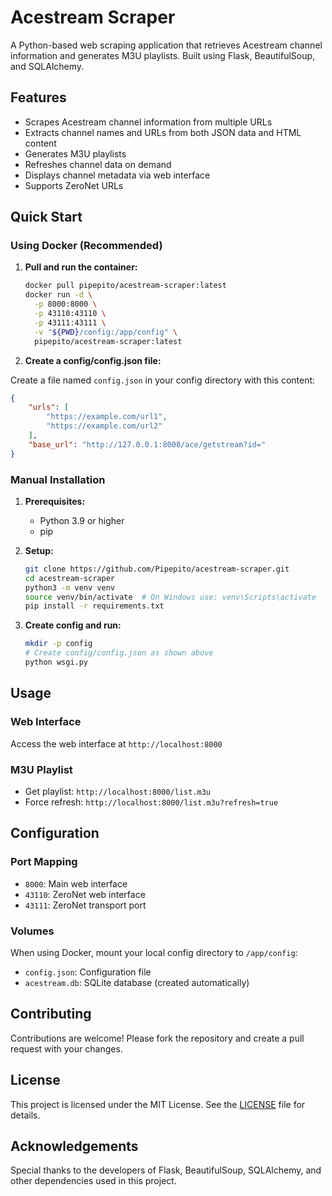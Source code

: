 # Acestream Scraper

A Python-based web scraping application that retrieves Acestream channel information and generates M3U playlists. Built using Flask, BeautifulSoup, and SQLAlchemy.

## Features

- Scrapes Acestream channel information from multiple URLs
- Extracts channel names and URLs from both JSON data and HTML content
- Generates M3U playlists
- Refreshes channel data on demand
- Displays channel metadata via web interface
- Supports ZeroNet URLs

## Quick Start

### Using Docker (Recommended)

1. **Pull and run the container:**
   ```bash
   docker pull pipepito/acestream-scraper:latest
   docker run -d \
     -p 8000:8000 \
     -p 43110:43110 \
     -p 43111:43111 \
     -v "${PWD}/config:/app/config" \
     pipepito/acestream-scraper:latest

2. **Create a config/config.json file:**

Create a file named `config.json` in your config directory with this content:

```json
{
    "urls": [
        "https://example.com/url1",
        "https://example.com/url2"
    ],
    "base_url": "http://127.0.0.1:8008/ace/getstream?id="
}
```

### Manual Installation

1. **Prerequisites:**
   - Python 3.9 or higher
   - pip

2. **Setup:**
   ```bash
   git clone https://github.com/Pipepito/acestream-scraper.git
   cd acestream-scraper
   python3 -m venv venv
   source venv/bin/activate  # On Windows use: venv\Scripts\activate
   pip install -r requirements.txt

3. **Create config and run:**
   ```bash
   mkdir -p config
   # Create config/config.json as shown above
   python wsgi.py
   ```
## Usage

### Web Interface
Access the web interface at `http://localhost:8000`

### M3U Playlist
- Get playlist: `http://localhost:8000/list.m3u`
- Force refresh: `http://localhost:8000/list.m3u?refresh=true`

## Configuration

### Port Mapping
- `8000`: Main web interface
- `43110`: ZeroNet web interface
- `43111`: ZeroNet transport port

### Volumes
When using Docker, mount your local config directory to `/app/config`:
- `config.json`: Configuration file
- `acestream.db`: SQLite database (created automatically)

## Contributing

Contributions are welcome! Please fork the repository and create a pull request with your changes.

## License

This project is licensed under the MIT License. See the [LICENSE](LICENSE) file for details.

## Acknowledgements

Special thanks to the developers of Flask, BeautifulSoup, SQLAlchemy, and other dependencies used in this project.

